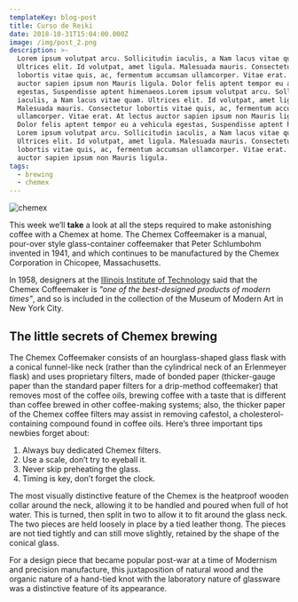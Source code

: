 ```yaml
---
templateKey: blog-post
title: Curso de Reiki
date: 2018-10-31T15:04:00.000Z
image: /img/post_2.png
description: >-
  Lorem ipsum volutpat arcu. Sollicitudin iaculis, a Nam lacus vitae quam.
  Ultrices elit. Id volutpat, amet ligula. Malesuada mauris. Consectetur
  lobortis vitae quis, ac, fermentum accumsan ullamcorper. Vitae erat. At lectus
  auctor sapien ipsum non Mauris ligula. Dolor felis aptent tempor eu a vehicula
  egestas, Suspendisse aptent himenaeos.Lorem ipsum volutpat arcu. Sollicitudin
  iaculis, a Nam lacus vitae quam. Ultrices elit. Id volutpat, amet ligula.
  Malesuada mauris. Consectetur lobortis vitae quis, ac, fermentum accumsan
  ullamcorper. Vitae erat. At lectus auctor sapien ipsum non Mauris ligula.
  Dolor felis aptent tempor eu a vehicula egestas, Suspendisse aptent himenaeos.
  Lorem ipsum volutpat arcu. Sollicitudin iaculis, a Nam lacus vitae quam.
  Ultrices elit. Id volutpat, amet ligula. Malesuada mauris. Consectetur
  lobortis vitae quis, ac, fermentum accumsan ullamcorper. Vitae erat. At lectus
  auctor sapien ipsum non Mauris ligula.
tags:
  - brewing
  - chemex
---
```

![chemex](/img/chemex.jpg)

This week we’ll **take** a look at all the steps required to make astonishing coffee with a Chemex at home. The Chemex Coffeemaker is a manual, pour-over style glass-container coffeemaker that Peter Schlumbohm invented in 1941, and which continues to be manufactured by the Chemex Corporation in Chicopee, Massachusetts.

In 1958, designers at the [Illinois Institute of Technology](https://www.spacefarm.digital) said that the Chemex Coffeemaker is _"one of the best-designed products of modern times"_, and so is included in the collection of the Museum of Modern Art in New York City.

## The little secrets of Chemex brewing

The Chemex Coffeemaker consists of an hourglass-shaped glass flask with a conical funnel-like neck (rather than the cylindrical neck of an Erlenmeyer flask) and uses proprietary filters, made of bonded paper (thicker-gauge paper than the standard paper filters for a drip-method coffeemaker) that removes most of the coffee oils, brewing coffee with a taste that is different than coffee brewed in other coffee-making systems; also, the thicker paper of the Chemex coffee filters may assist in removing cafestol, a cholesterol-containing compound found in coffee oils. Here’s three important tips newbies forget about:

1. Always buy dedicated Chemex filters.
2. Use a scale, don’t try to eyeball it.
3. Never skip preheating the glass.
4. Timing is key, don’t forget the clock.

The most visually distinctive feature of the Chemex is the heatproof wooden collar around the neck, allowing it to be handled and poured when full of hot water. This is turned, then split in two to allow it to fit around the glass neck. The two pieces are held loosely in place by a tied leather thong. The pieces are not tied tightly and can still move slightly, retained by the shape of the conical glass.

For a design piece that became popular post-war at a time of Modernism and precision manufacture, this juxtaposition of natural wood and the organic nature of a hand-tied knot with the laboratory nature of glassware was a distinctive feature of its appearance.
